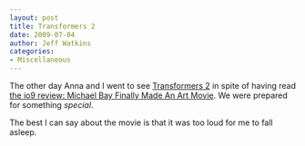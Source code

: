 ```yaml
---
layout: post
title: Transformers 2
date: 2009-07-04
author: Jeff Watkins
categories:
- Miscellaneous
---
```


The other day Anna and I went to see [Transformers 2](http://www.imdb.com/title/tt1055369/) in spite of having read [the io9 review: Michael Bay Finally Made An Art Movie](http://io9.com/5301898/michael-bay-finally-made-an-art-movie). We were prepared for something _special_.

The best I can say about the movie is that it was too loud for me to fall asleep.
